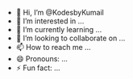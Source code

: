 - 👋 Hi, I’m @KodesbyKumail
- 👀 I’m interested in ...
- 🌱 I’m currently learning ...
- 💞️ I’m looking to collaborate on ...
- 📫 How to reach me ...
- 😄 Pronouns: ...
- ⚡ Fun fact: ...

<!---
KodesbyKumail/KodesbyKumail is a ✨ special ✨ repository because its `README.md` (this file) appears on your GitHub profile.
You can click the Preview link to take a look at your changes.
--->
